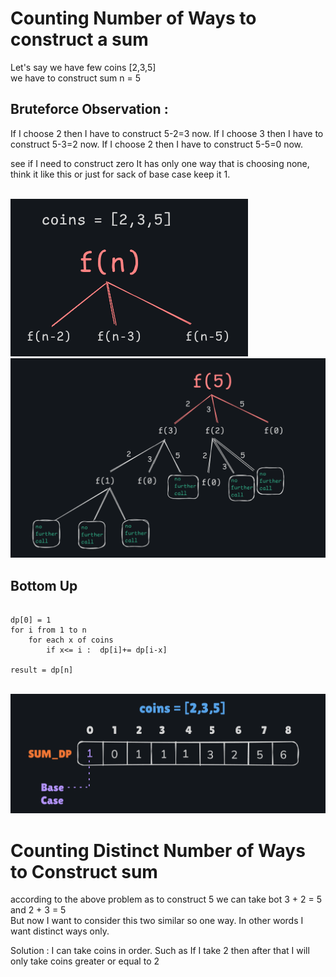 # Counting Number of Ways to construct a sum


Let's say we have few coins [2,3,5]<br>
we have to construct sum n = 5 <br>


<h2> Bruteforce Observation : </h2> 

If I choose 2 then I have to construct 5-2=3 now. 
If I choose 3 then I have to construct 5-3=2 now. 
If I choose 2 then I have to construct 5-5=0 now. 


see if I need to construct zero It has only one way that is choosing none, think it like this or just for sack of base case keep it 1.

<br>


<img src="2.png" width="380">

<img src="1.png" width="1000">


</br>
<h2>Bottom Up</h2>

```plain

dp[0] = 1
for i from 1 to n 
    for each x of coins
        if x<= i :  dp[i]+= dp[i-x]
        
result = dp[n]

```
</br>
<img src="3.png" width="1000">

<h1>Counting Distinct Number of Ways to Construct sum</h1>

according to the above problem as to construct 5 we can take bot 3 + 2 = 5 and 2 + 3 = 5<br>
But now I want to consider this two similar so one way. In other words I want distinct ways only. 

Solution : 
I can take coins in order. Such as If I take 2 then after that I will only take coins greater or equal to 2




